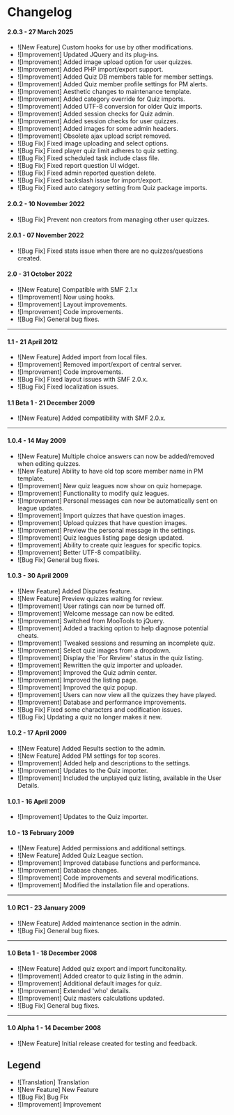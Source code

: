 # Changelog

#### 2.0.3 - 27 March 2025
- ![New Feature] Custom hooks for use by other modifications.
- ![Improvement] Updated JQuery and its plug-ins.
- ![Improvement] Added image upload option for user quizzes.
- ![Improvement] Added PHP import/export support.
- ![Improvement] Added Quiz DB members table for member settings.
- ![Improvement] Added Quiz member profile settings for PM alerts.
- ![Improvement] Aesthetic changes to maintenance template.
- ![Improvement] Added category override for Quiz imports.
- ![Improvement] Added UTF-8 conversion for older Quiz imports.
- ![Improvement] Added session checks for Quiz admin.
- ![Improvement] Added session checks for user quizzes.
- ![Improvement] Added images for some admin headers.
- ![Improvement] Obsolete ajax upload script removed.
- ![Bug Fix] Fixed image uploading and select options.
- ![Bug Fix] Fixed player quiz limit adheres to quiz setting.
- ![Bug Fix] Fixed scheduled task include class file.
- ![Bug Fix] Fixed report question UI widget.
- ![Bug Fix] Fixed admin reported question delete.
- ![Bug Fix] Fixed backslash issue for import/export.
- ![Bug Fix] Fixed auto category setting from Quiz package imports.

#### 2.0.2 - 10 November 2022
- ![Bug Fix] Prevent non creators from managing other user quizzes.

#### 2.0.1 - 07 November 2022
- ![Bug Fix] Fixed stats issue when there are no quizzes/questions created.

#### 2.0 - 31 October 2022
- ![New Feature] Compatible with SMF 2.1.x
- ![Improvement] Now using hooks.
- ![Improvement] Layout improvements.
- ![Improvement] Code improvements.
- ![Bug Fix] General bug fixes.
---
#### 1.1 - 21 April 2012
- ![New Feature] Added import from local files.
- ![Improvement] Removed import/export of central server.
- ![Improvement] Code improvements.
- ![Bug Fix] Fixed layout issues with SMF 2.0.x.
- ![Bug Fix] Fixed localization issues.

#### 1.1 Beta 1 - 21 December 2009
- ![New Feature] Added compatibility with SMF 2.0.x.
---
#### 1.0.4 - 14 May 2009
- ![New Feature] Multiple choice answers can now be added/removed when editing quizzes.
- ![New Feature] Ability to have old top score member name in PM template.
- ![Improvement] New quiz leagues now show on quiz homepage.
- ![Improvement] Functionality to modify quiz leagues.
- ![Improvement] Personal messages can now be automatically sent on league updates.
- ![Improvement] Import quizzes that have question images.
- ![Improvement] Upload quizzes that have question images.
- ![Improvement] Preview the personal message in the settings.
- ![Improvement] Quiz leagues listing page design updated.
- ![Improvement] Ability to create quiz leagues for specific topics.
- ![Improvement] Better UTF-8 compatibility.
- ![Bug Fix] General bug fixes.

#### 1.0.3 - 30 April 2009
- ![New Feature] Added Disputes feature.
- ![New Feature] Preview quizzes waiting for review.
- ![Improvement] User ratings can now be turned off.
- ![Improvement] Welcome message can now be edited.
- ![Improvement] Switched from MooTools to jQuery.
- ![Improvement] Added a tracking option to help diagnose potential cheats.
- ![Improvement] Tweaked sessions and resuming an incomplete quiz.
- ![Improvement] Select quiz images from a dropdown.
- ![Improvement] Display the 'For Review' status in the quiz listing.
- ![Improvement] Rewritten the quiz importer and uploader.
- ![Improvement] Improved the Quiz admin center.
- ![Improvement] Improved the listing page.
- ![Improvement] Improved the quiz popup.
- ![Improvement] Users can now view all the quizzes they have played.
- ![Improvement] Database and performance improvements.
- ![Bug Fix] Fixed some characters and codification issues.
- ![Bug Fix] Updating a quiz no longer makes it new.

#### 1.0.2 - 17 April 2009
- ![New Feature] Added Results section to the admin.
- ![New Feature] Added PM settings for top scores.
- ![Improvement] Added help and descriptions to the settings.
- ![Improvement] Updates to the Quiz importer.
- ![Improvement] Included the unplayed quiz listing, available in the User Details.

#### 1.0.1 - 16 April 2009
- ![Improvement] Updates to the Quiz importer.

#### 1.0 - 13 February 2009
- ![New Feature] Added permissions and additional settings.
- ![New Feature] Added Quiz League section.
- ![Improvement] Improved database functions and performance.
- ![Improvement] Database changes.
- ![Improvement] Code improvements and several modifications.
- ![Improvement] Modified the installation file and operations.
---
#### 1.0 RC1 - 23 January 2009
- ![New Feature] Added maintenance section in the admin.
- ![Bug Fix] General bug fixes.
---
#### 1.0 Beta 1 - 18 December 2008
- ![New Feature] Added quiz export and import funcitonality.
- ![Improvement] Added creator to quiz listing in the admin.
- ![Improvement] Additional default images for quiz.
- ![Improvement] Extended 'who' details.
- ![Improvement] Quiz masters calculations updated.
- ![Bug Fix] General bug fixes.
---
#### 1.0 Alpha 1 - 14 December 2008
- ![New Feature] Initial release created for testing and feedback.

## Legend
- ![Translation] Translation
- ![New Feature] New Feature
- ![Bug Fix] Bug Fix
- ![Improvement] Improvement